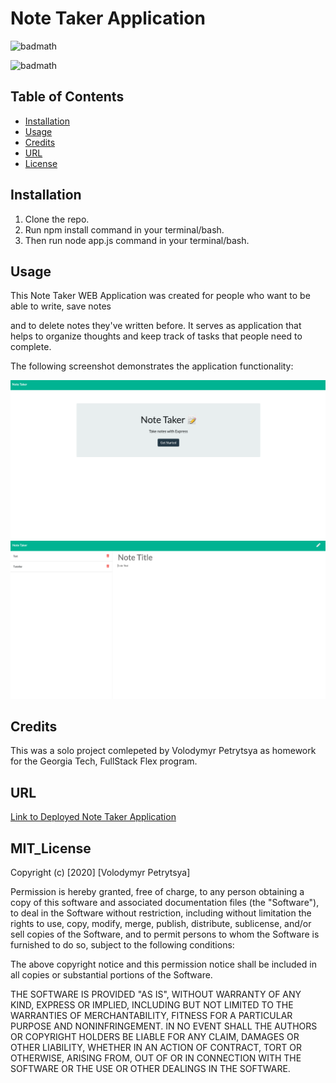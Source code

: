 # Note Taker Application

![badmath](https://img.shields.io/badge/NOTE-taker-yellow)

![badmath](https://img.shields.io/badge/license-MIT-brightgreen)


## Table of Contents

* [Installation](#installation)
* [Usage](#usage)
* [Credits](#credits)
* [URL](#url)
* [License](#mit_license)

## Installation

1. Clone the repo.
2. Run npm install command in your terminal/bash.
3.  Then run  node app.js command in your terminal/bash.

## Usage

This Note Taker WEB Application was created for people who  want to be able to write, save notes

and to delete notes they've written before. It serves as application that helps to  organize thoughts and keep track of tasks that people need to complete.

The following screenshot demonstrates the application functionality:

![HomePage demo](./Develop/homepage.png)
![Notes page demo](./Develop/notes.png)



## Credits

This was a solo project comlepeted by Volodymyr Petrytsya as homework for the Georgia Tech, FullStack Flex program.

## URL

[Link to Deployed Note Taker Application  ](https://peaceful-river-12750.herokuapp.com/)



## MIT_License 

Copyright (c) [2020] [Volodymyr Petrytsya]

Permission is hereby granted, free of charge, to any person obtaining a copy
of this software and associated documentation files (the "Software"), to deal
in the Software without restriction, including without limitation the rights
to use, copy, modify, merge, publish, distribute, sublicense, and/or sell
copies of the Software, and to permit persons to whom the Software is
furnished to do so, subject to the following conditions:

The above copyright notice and this permission notice shall be included in all
copies or substantial portions of the Software.

THE SOFTWARE IS PROVIDED "AS IS", WITHOUT WARRANTY OF ANY KIND, EXPRESS OR
IMPLIED, INCLUDING BUT NOT LIMITED TO THE WARRANTIES OF MERCHANTABILITY,
FITNESS FOR A PARTICULAR PURPOSE AND NONINFRINGEMENT. IN NO EVENT SHALL THE
AUTHORS OR COPYRIGHT HOLDERS BE LIABLE FOR ANY CLAIM, DAMAGES OR OTHER
LIABILITY, WHETHER IN AN ACTION OF CONTRACT, TORT OR OTHERWISE, ARISING FROM,
OUT OF OR IN CONNECTION WITH THE SOFTWARE OR THE USE OR OTHER DEALINGS IN THE
SOFTWARE.


 <!-- ## Contributing

If you would like to contribute to this project, please follow the [Contributor Covenant](https://www.contributor-covenant.org/) guidelines.  -->



